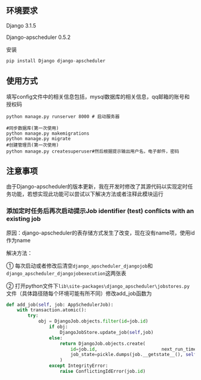 ## 环境要求

Django 3.1.5

Django-apscheduler  0.5.2

安装

```python
pip install Django django-apscheduler
```

## 使用方式

填写config文件中的相关信息包括，mysql数据库的相关信息，qq邮箱的账号和授权码

```
python manage.py runserver 8000 # 启动服务器

#同步数据库(第一次使用)
python manage.py makemigrations
python manage.py migrate
#创建管理员(第一次使用)
python manage.py createsuperuser#然后根据提示输出用户名，电子邮件，密码
```

## 注意事项

由于Django-apscheduler的版本更新，我在开发时修改了其源代码以实现定时任务功能，若想实现此功能可以尝试以下解决方法或者注释此模块运行

### 添加定时任务后再次启动提示Job identifier (test) conflicts with an existing job

原因：django-apscheduler的表存储方式发生了改变，现在没有name项，使用id作为name

解决方法：

①  每次启动或者修改后清空`django_apscheduler_djangojob`和`django_apscheduler_djangojobexecution`这两张表

②  打开python文件下`lib\site-packages\django_apscheduler\jobstores.py`文件（具体路径随每个环境可能有所不同）修改add_job函数为

```python
def add_job(self, job: AppSchedulerJob):
    with transaction.atomic():
        try:
            obj = DjangoJob.objects.filter(id=job.id)
                if obj:
                    DjangoJobStore.update_job(self,job)
                else:
                    return DjangoJob.objects.create(
                        id=job.id,                        next_run_time=get_django_internal_datetime(job.next_run_time),
                        job_state=pickle.dumps(job.__getstate__(), self.pickle_protocol),
                    )
                except IntegrityError:
                    raise ConflictingIdError(job.id)

```

